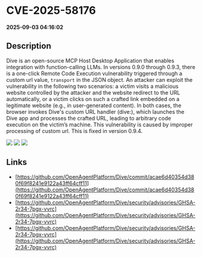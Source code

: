 # CVE-2025-58176

**2025-09-03 04:16:02**

## Description
Dive is an open-source MCP Host Desktop Application that enables integration with function-calling LLMs. In versions 0.9.0 through 0.9.3, there is a one-click Remote Code Execution vulnerability triggered through a custom url value, `transport` in the JSON object. An attacker can exploit the vulnerability in the following two scenarios: a victim visits a malicious website controlled by the attacker and the website redirect to the URL automatically, or a victim clicks on such a crafted link embedded on a legitimate website (e.g., in user-generated content). In both cases, the browser invokes Dive's custom URL handler (dive:), which launches the Dive app and processes the crafted URL, leading to arbitrary code execution on the victim’s machine. This vulnerability is caused by improper processing of custom url. This is fixed in version 0.9.4.

![](https://img.shields.io/static/v1?label=Score&message=8.8&color=red)
![](https://img.shields.io/static/v1?label=Severity&message=HIGH&color=red)
![](https://img.shields.io/static/v1?label=CWE&message=RCE&color=green)

## Links
- [https://github.com/OpenAgentPlatform/Dive/commit/acae6d40354d380f69f8241e9122a43ff64cff11](https://github.com/OpenAgentPlatform/Dive/commit/acae6d40354d380f69f8241e9122a43ff64cff11)
- [https://github.com/OpenAgentPlatform/Dive/security/advisories/GHSA-2r34-7pgx-vvrc](https://github.com/OpenAgentPlatform/Dive/security/advisories/GHSA-2r34-7pgx-vvrc)
- [https://github.com/OpenAgentPlatform/Dive/security/advisories/GHSA-2r34-7pgx-vvrc](https://github.com/OpenAgentPlatform/Dive/security/advisories/GHSA-2r34-7pgx-vvrc)
